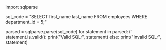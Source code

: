 import sqlparse

sql_code = "SELECT first_name last_name FROM employees WHERE department_id = 5;"

parsed = sqlparse.parse(sql_code)
for statement in parsed:
    if statement.is_valid():
        print("Valid SQL:", statement)
    else:
        print("Invalid SQL:", statement)
